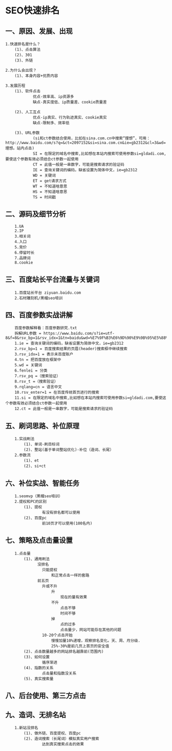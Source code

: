 # SEO快速排名
## 一、原因、发展、出现
    1.快速排名是什么？
        (1)、点击算法
        (2)、301
        (3)、外链
        
    2.为什么会出现？
        (1)、本身内容+优质内容
        
    3.发展历程
        (1)、软件点击
                优点-效率高、ip资源多
                缺点-真实度低、ip质量差、cookie质量差
                
        (2)、人工互点
                优点-ip真实、行为轨迹真实、cookie真实
                缺点-限制多、效率低
                
        (3)、URL参数
                (si和ct参数结合使用，比如在sina.com.cn中搜索“理想”，可用：http://www.baidu.com/s?q=&ct=2097152&si=sina.com.cn&ie=gb2312&cl=3&wd=理想。站内点击)
                SI = 在限定的域名中搜索,比如想在本站内搜索可使用参数si=gldadi.com,要使这个参数有效必须结合ct参数一起使用
                CT = 此值一般是一串数字，可能是搜索请求的验证码
                IE = 查询关键词的编码，缺省设置为简体中文，ie=gb2312
                WD = 关键词
                ET = get请求方式
                WT = 不知道啥意思
                HS = 不知道啥意思
                TS = 时间戳
            
## 二、源码及细节分析
        1.UA
        2.IP
        3.相关词
        4.入口
        5.竞价
        6.停留时长
        7.品牌词
        8.cookie
## 三、百度站长平台流量与关键词
        1.百度站长平台 ziyuan.baidu.com
        2.石材雕刻机/黑帽seo培训
       
## 四、百度参数实战讲解
        百度参数解释看：百度参数研究.txt
        拆解URL参数 = https://www.baidu.com/s?ie=utf-8&f=8&rsv_bp=1&rsv_idx=1&tn=baidu&wd=%E7%9F%B3%E6%9D%90%E9%9B%95%E5%88%BB%E6%9C%BA&fenlei=256&rsv_pq=0xa04e32510005bc75&rsv_t=4ddazcUJo09Kpc0kD1oCdn3Z6kvFA%2FiFF%2BlkXM3yJcgZzc91CfsKz2tKKus&rqlang=cn&rsv_enter=1&rsv_dl=tb&rsv_btype=i&inputT=5916&si=jnjcsk.com&ct=2097152
        1.ie = 查询关键词的编码，缺省设置为简体中文，ie=gb2312
        2.rsv_bp=1 = 百度搜索结果的页眉(header)搜索框中继续搜索
        3.rsv_idx=1 = 表示未百度账户
        4.tn = 把百度放在框架中
        5.wd = 关键词
        6.fenlei = 分类
        7.rsv_pq =（搜索验证）
        8.rsv_t =（搜索验证）
        9.rqlang=cn = 语言中文
        10.rsv_enter=1 = 在百度传统首页进行的搜索
        11.si = 在限定的域名中搜索,比如想在本站内搜索可使用参数si=gldadi.com,要使这个参数有效必须结合ct参数一起使用
        12.ct = 此值一般是一串数字，可能是搜索请求的验证码
## 五、刷词思路、补位原理
        1.实战刷法
            (1)、单词-刷目标词
            (2)、整站(基于单词整站优化)-补位（造词、长尾）
        2.参数流
            (1)、et
            (2)、si+ct
## 六、补位实战、智能任务
        1.seomvp（黑帽seo培训）
        2.提权和PC的区别
            (1)、提权
                    有没有排名都可以使用
            (2)、百度pc
                    前10页才可以使用(100名内)
## 七、策略及点击量设置
        1.点击量
            (1)、通用刷法
                  没排名
                    只能提权
                        和正常点击一样的套路
                  前五页
                    升或不升
                        升
                            现在的量有效果
                        不升
                            点击不够
                            时间不够
                        掉
                            点的过多
                            点击量少，网站可能存在其他的问题
                    10-20个点击开始
                        慢慢加量10%递增，观察排名变化。天、周、月分级.
                        25%-30%是前几页上首页的安全值
            (2)、点击数量越多的网站排名越靠前(范围内)
            (3)、如何设置
                    循序渐进
            (4)、指数的关系
                    点击量和指数没关系
            (5)、真实搜索量
## 八、后台使用、第三方点击
## 九、造词、无排名站
        1.新站没排名
            (1)、做外链、百度提权、百度pc
            (2)、造词搜索（长尾词）模拟真实用户搜索
                    达到真实搜索点击的效果
